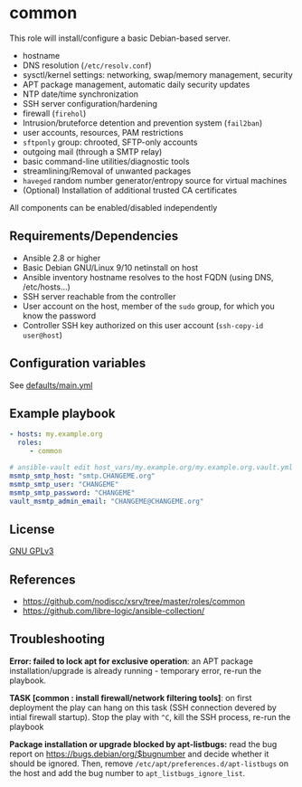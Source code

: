 common
=============

This role will install/configure a basic Debian-based server. 

- hostname
- DNS resolution (`/etc/resolv.conf`)
- sysctl/kernel settings: networking, swap/memory management, security
- APT package management, automatic daily security updates
- NTP date/time synchronization
- SSH server configuration/hardening
- firewall (`firehol`)
- Intrusion/bruteforce detention and prevention system (`fail2ban`)
- user accounts, resources, PAM restrictions
- `sftponly` group: chrooted, SFTP-only accounts
- outgoing mail (through a SMTP relay)
- basic command-line utilities/diagnostic tools
- streamlining/Removal of unwanted packages
- `haveged` random number generator/entropy source for virtual machines
- (Optional) Installation of additional trusted CA certificates

All components can be enabled/disabled independently

Requirements/Dependencies
------------

- Ansible 2.8 or higher
- Basic Debian GNU/Linux 9/10 netinstall on host
- Ansible inventory hostname resolves to the host FQDN (using DNS, /etc/hosts...)
- SSH server reachable from the controller
- User account on the host, member of the `sudo` group, for which you know the password
- Controller SSH key authorized on this user account (`ssh-copy-id user@host`)


Configuration variables
-----------------------

See [defaults/main.yml](defaults/main.yml)


Example playbook
-----------------

```yaml
- hosts: my.example.org
  roles:
     - common

# ansible-vault edit host_vars/my.example.org/my.example.org.vault.yml
msmtp_smtp_host: "smtp.CHANGEME.org"
msmtp_smtp_user: "CHANGEME"
msmtp_smtp_password: "CHANGEME"
vault_msmtp_admin_email: "CHANGEME@CHANGEME.org"
```

License
-------

[GNU GPLv3](https://www.gnu.org/licenses/gpl-3.0.txt)

References
-----------------

- https://github.com/nodiscc/xsrv/tree/master/roles/common
- https://github.com/libre-logic/ansible-collection/


Troubleshooting
---------------

**Error: failed to lock apt for exclusive operation**: an APT package installation/upgrade is already running - temporary error, re-run the playbook.

**TASK [common : install firewall/network filtering tools]**: on first deployment the play can hang on this task (SSH connection devered by intial firewall startup). Stop the play with `^C`, kill the SSH process, re-run the playbook

**Package installation or upgrade blocked by apt-listbugs:** read the bug report on https://bugs.debian/org/$bugnumber and decide whether it should be ignored. Then, remove `/etc/apt/preferences.d/apt-listbugs` on the host and add the bug number to `apt_listbugs_ignore_list`.
